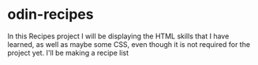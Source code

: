 # odin-recipes

In this Recipes project I will be displaying the HTML skills that I have learned, as well as maybe some CSS, even though it is not required for the project yet.
I'll be making a recipe list